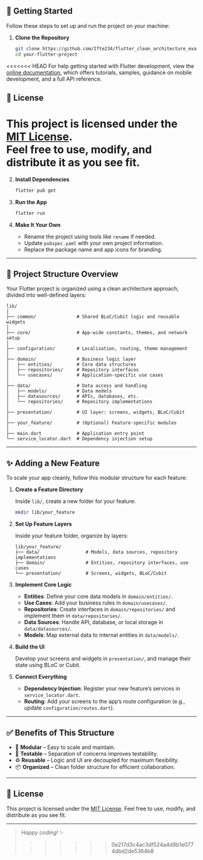 

## 🚀 Getting Started

Follow these steps to set up and run the project on your machine:

1. **Clone the Repository**

   ```bash
   git clone https://github.com/Ifte234/flutter_clean_architecture_example
   cd your-flutter-project
   ```

<<<<<<< HEAD
For help getting started with Flutter development, view the
[online documentation](https://docs.flutter.dev/), which offers tutorials,
samples, guidance on mobile development, and a full API reference.

## 📜 License

This project is licensed under the [MIT License](LICENSE).  
Feel free to use, modify, and distribute it as you see fit.
=======
2. **Install Dependencies**

   ```bash
   flutter pub get
   ```

3. **Run the App**

   ```bash
   flutter run
   ```

4. **Make It Your Own**

   * Rename the project using tools like `rename` if needed.
   * Update `pubspec.yaml` with your own project information.
   * Replace the package name and app icons for branding.

---

## 📁 Project Structure Overview

Your Flutter project is organized using a clean architecture approach, divided into well-defined layers:

```
lib/
│
├── common/               # Shared BLoC/Cubit logic and reusable widgets
│
├── core/                 # App-wide constants, themes, and network setup
│
├── configuration/        # Localization, routing, theme management
│
├── domain/               # Business logic layer
│   ├── entities/         # Core data structures
│   ├── repositories/     # Repository interfaces
│   └── usecases/         # Application-specific use cases
│
├── data/                 # Data access and handling
│   ├── models/           # Data models
│   ├── datasources/      # APIs, databases, etc.
│   └── repositories/     # Repository implementations
│
├── presentation/         # UI layer: screens, widgets, BLoC/Cubit
│
├── your_feature/         # (Optional) Feature-specific modules
│
├── main.dart             # Application entry point
└── service_locator.dart  # Dependency injection setup
```

---

## ✨ Adding a New Feature

To scale your app cleanly, follow this modular structure for each feature:

1. **Create a Feature Directory**

   Inside `lib/`, create a new folder for your feature:

   ```bash
   mkdir lib/your_feature
   ```

2. **Set Up Feature Layers**

   Inside your feature folder, organize by layers:

   ```
   lib/your_feature/
   ├── data/                 # Models, data sources, repository implementations
   ├── domain/               # Entities, repository interfaces, use cases
   └── presentation/         # Screens, widgets, BLoC/Cubit
   ```

3. **Implement Core Logic**

   * **Entities**: Define your core data models in `domain/entities/`.
   * **Use Cases**: Add your business rules in `domain/usecases/`.
   * **Repositories**: Create interfaces in `domain/repositories/` and implement them in `data/repositories/`.
   * **Data Sources**: Handle API, database, or local storage in `data/datasources/`.
   * **Models**: Map external data to internal entities in `data/models/`.

4. **Build the UI**

   Develop your screens and widgets in `presentation/`, and manage their state using BLoC or Cubit.

5. **Connect Everything**

   * **Dependency Injection**: Register your new feature’s services in `service_locator.dart`.
   * **Routing**: Add your screens to the app’s route configuration (e.g., update `configuration/routes.dart`).

---

## ✅ Benefits of This Structure

* 🔄 **Modular** – Easy to scale and maintain.
* 🧪 **Testable** – Separation of concerns improves testability.
* ♻️ **Reusable** – Logic and UI are decoupled for maximum flexibility.
* 📦 **Organized** – Clean folder structure for efficient collaboration.

---

## 📜 License

This project is licensed under the [MIT License](LICENSE). Feel free to use, modify, and distribute as you see fit.

---

> *Happy coding!* ✨
>>>>>>> 0e217d3c4ac3df524a4d8b1e0774dbd2de5364b8
